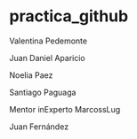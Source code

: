 # practica_github

Valentina Pedemonte


Juan Daniel Aparicio


Noelia Paez


Santiago Paguaga


Mentor inExperto MarcossLug


Juan Fernández


